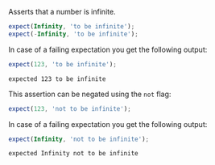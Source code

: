 Asserts that a number is infinite.

<!-- evaluate -->
```javascript
expect(Infinity, 'to be infinite');
expect(-Infinity, 'to be infinite');
```
<!-- /evaluate -->

In case of a failing expectation you get the following output:

<!-- evaluate -->
```javascript
expect(123, 'to be infinite');
```

```
expected 123 to be infinite
```
<!-- /evaluate -->

This assertion can be negated using the `not` flag:

<!-- evaluate -->
```javascript
expect(123, 'not to be infinite');
```
<!-- /evaluate -->

In case of a failing expectation you get the following output:

<!-- evaluate -->
```javascript
expect(Infinity, 'not to be infinite');
```

```
expected Infinity not to be infinite
```
<!-- /evaluate -->
